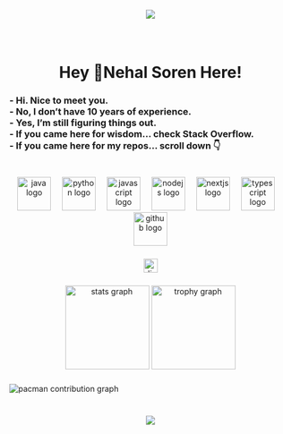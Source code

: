 <br clear="both">

<div align="center">
  <img style="100%" src="https://capsule-render.vercel.app/api?type=wave&height=100&section=header&reversal=false&text=Welcome&fontSize=70&fontColor=FFFFFF&fontAlign=50&fontAlignY=50&stroke=-&animation=scaleIn&descSize=20&descAlign=50&descAlignY=50&textBg=false&theme=onedark"  />
</div>

###

<br clear="both">

<h1 align="center">Hey 👋Nehal Soren Here!</h1>

###

<h3 align="left">- Hi. Nice to meet you.  <br>- No, I don’t have 10 years of experience.  <br>- Yes, I’m still figuring things out.  <br>- If you came here for wisdom… check Stack Overflow.  <br>- If you came here for my repos… scroll down 👇</h3>

###

<br clear="both">

<div align="center">
  <img src="https://skillicons.dev/icons?i=java" height="60" alt="java logo"  />
  <img width="12" />
  <img src="https://skillicons.dev/icons?i=py" height="60" alt="python logo"  />
  <img width="12" />
  <img src="https://skillicons.dev/icons?i=js" height="60" alt="javascript logo"  />
  <img width="12" />
  <img src="https://skillicons.dev/icons?i=nodejs" height="60" alt="nodejs logo"  />
  <img width="12" />
  <img src="https://skillicons.dev/icons?i=nextjs" height="60" alt="nextjs logo"  />
  <img width="12" />
  <img src="https://cdn.jsdelivr.net/gh/devicons/devicon/icons/typescript/typescript-original.svg" height="60" alt="typescript logo"  />
  <img width="12" />
  <img src="https://skillicons.dev/icons?i=github" height="60" alt="github logo"  />
</div>

###

<div align="center">
  <a href="https://discord.gg/BeTPHedxj8" target="_blank">
    <img src="https://img.shields.io/static/v1?message=Discord&logo=discord&label=Join%20Server&color=7289DA&logoColor=white&labelColor=&style=for-the-badge" height="25" alt="discord logo"  />
  </a>
</div>

###

<div align="center">
  <img src="https://github-readme-stats.vercel.app/api?username=k0dezen&hide_title=false&hide_rank=false&show_icons=true&include_all_commits=true&count_private=true&disable_animations=false&theme=onedark&locale=en&hide_border=false&order=1" height="150" alt="stats graph"  />
  <img src="https://github-profile-trophy.vercel.app?username=k0dezen&theme=onedark&column=-1&row=1&margin-w=8&margin-h=8&no-bg=true&no-frame=true&order=4" height="150" alt="trophy graph"  />
</div>

###

<picture>
  <source media="(prefers-color-scheme: dark)" srcset="https://raw.githubusercontent.com/k0dezen/k0dezen/output/pacman-contribution-graph-dark.svg">
  <source media="(prefers-color-scheme: light)" srcset="https://raw.githubusercontent.com/k0dezen/k0dezen/output/pacman-contribution-graph.svg">
  <img alt="pacman contribution graph" src="https://raw.githubusercontent.com/k0dezen/k0dezen/output/pacman-contribution-graph.svg">
</picture>

###

<br clear="both">

<div align="center">
  <img style="100%" src="https://capsule-render.vercel.app/api?type=wave&height=100&section=header&reversal=false&text=Thats%20All!&fontSize=70&fontColor=FFFFFF&fontAlign=50&fontAlignY=50&stroke=-&descSize=20&descAlign=50&descAlignY=50&theme=onedark"  />
</div>

###
